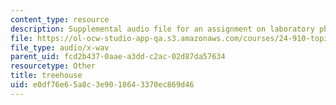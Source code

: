 ```yaml
---
content_type: resource
description: Supplemental audio file for an assignment on laboratory phonology.
file: https://ol-ocw-studio-app-qa.s3.amazonaws.com/courses/24-910-topics-in-linguistic-theory-laboratory-phonology-spring-2007/e0df76e65a8c3e9018643370ec869d46_treehouse.wav
file_type: audio/x-wav
parent_uid: fcd2b437-0aae-a3dd-c2ac-02d87da57634
resourcetype: Other
title: treehouse
uid: e0df76e6-5a8c-3e90-1864-3370ec869d46
---
```

